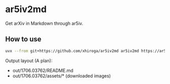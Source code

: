 
# ar5iv2md

Get arXiv in Markdown through ar5iv.

## How to use

```sh
uvx --from git+https://github.com/xhiroga/ar5iv2md ar5iv2md https://ar5iv.org/html/1706.03762 --download-dir out
```

Output layout (A plan):

- out/1706.03762/README.md
- out/1706.03762/assets/* (downloaded images)
